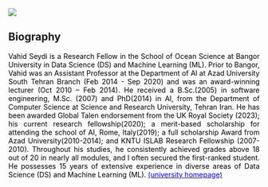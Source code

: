 <section class="resume-section" >
    <div class="container">
        <div class="row">
            <div  class="col vhd_img" >
                <img  src="/assets/img/profile1.png">                              
            </div>            
            <div  class="col bio">
                <h2>Biography</h2>
                <p  style="color:black; text-align:justify">
                        Vahid Seydi is a Research Fellow in the School of Ocean Science at Bangor University in Data Science (DS) and Machine Learning (ML). Prior to Bangor, Vahid was an Assistant Professor at the Department of AI at Azad University South Tehran Branch (Feb 2014 - Sep 2020) and was an award-winning lecturer (Oct 2010 – Feb 2014). He received a B.Sc.(2005) in software engineering, M.Sc. (2007) and PhD(2014) in AI, from the Department of Computer Science at Science and Research University, Tehran Iran. He has been awarded Global Talen endorsement from the UK Royal Society (2023); his current research fellowship(2020); a merit-based scholarship for attending the school of AI, Rome, Italy(2019); a full scholarship Award from Azad University(2010-2014); and KNTU ISLAB Research Fellowship (2007-2010). Throughout his studies, he consistently achieved grades above 18 out of 20 in nearly all modules, and I often secured the first-ranked student. 
                        He possesses 15 years of extensive experience in diverse areas of Data Science (DS) and Machine Learning (ML).
                        <a href='https://www.bangor.ac.uk/staff/sos/vahid-seydi-533484/en'>
                            <span style="color:blue">(university homepage)</span>
                        </a>
                        </p>                       
            </div>
        </div>       
    </div>
</section>
<!--img  src="/assets/img/Bangor-University-Logo.png"  style="position:relative;"  height="60"  alt="" -->

 <!--His expertise spans across a wide range of topics including regression, classification, retrieval, clustering, reinforcement learning, probabilistic graphical models, Gaussian process, recommender systems, social network analysis, association rule mining, and optimization methods. Throughout his career, he has worked with various models and data types, such as tabular data, text, image, video, and acoustic signals. He believes that it is our responsibility to strive towards creating a better world for future generations. The issue of global warming stands as one of the foremost challenges facing humanity today where we can significantly mitigate its effects by implementing renewable energy sources. Machine Learning methods have the potential to address many of the challenges associated with data collected in the field of offshore renewable energy. In alignment with Bangor University's vision, which aims to foster a "sustainable world for future generations", he currently contributes his expertise in AI and ML to the sector of marine renewable energy. -->
